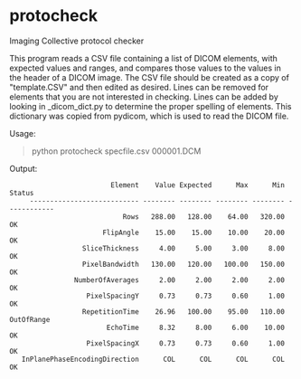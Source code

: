 # protocheck
Imaging Collective protocol checker

This program reads a CSV file containing a list of DICOM elements, with expected values and ranges, and compares those values to the values in the header of a DICOM image.  The CSV file should be created as a copy of "template.CSV" and then edited as desired.  Lines can be removed for elements that you are not interested in checking. Lines can be added by looking in _dicom_dict.py to determine the proper spelling of elements.  This dictionary was copied from pydicom, which is used to read the DICOM file.

Usage:

  > python protocheck specfile.csv 000001.DCM
  
Output:

                             Element    Value Expected      Max      Min       Status
         --------------------------- -------- -------- -------- -------- ------------
                                Rows   288.00   128.00    64.00   320.00           OK
                           FlipAngle    15.00    15.00    10.00    20.00           OK
                      SliceThickness     4.00     5.00     3.00     8.00           OK
                      PixelBandwidth   130.00   120.00   100.00   150.00           OK
                    NumberOfAverages     2.00     2.00     2.00     2.00           OK
                       PixelSpacingY     0.73     0.73     0.60     1.00           OK
                      RepetitionTime    26.96   100.00    95.00   110.00   OutOfRange
                            EchoTime     8.32     8.00     6.00    10.00           OK
                       PixelSpacingX     0.73     0.73     0.60     1.00           OK
       InPlanePhaseEncodingDirection      COL      COL      COL      COL           OK
